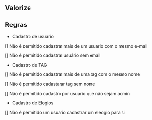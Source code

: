 ## Valorize

##  Regras

-   Cadastro de usuario

[] Não é permitido cadastrar mais de um usuario com o mesmo e-mail

[] Não é permitido cadastrar usuário sem email

-   Cadastro de TAG

[]  Não é permitido cadastrar mais de uma tag com o mesmo nome

[]  Não é permitido cadastarar tag sem nome

[]  Não é permitido cadastro por usuario que não sejam admin

-   Cadastro de Elogios

[]  Não é permitido um usuario cadastrar um eleogio para si